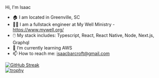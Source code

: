  Hi, I'm Isaac

- 🏠 I am located in Greenville, SC
- 👨‍💻 I am a fullstack engineer at My Well Ministry - https://www.mywell.org/
- 🖱️ My stack includes: Typescript, React, React Native, Node, Next.js, Graphql 
- 🌱 I’m currently learning AWS
- 📫 How to reach me: isaacbarcroft@gmail.com




[![GitHub Streak](https://streak-stats.demolab.com?user=isaacbarcroft&theme=vue-dark&hide_border=true&sideNums=FF6EC7&border=1BE7FF&stroke=1BE7FF&fire=FF6EC7&ring=FF6EC7&currStreakNum=1BE7FF&currStreakLabel=1BE7FF&background=000000&sideLabels=1BE7FF&dates=1BE7FF)](https://git.io/streak-stats)         
[![trophy](https://github-profile-trophy.vercel.app/?username=isaacbarcroft&theme=dracula&no-bg=true&column=3)](https://github.com/ryo-ma/github-profile-trophy)



